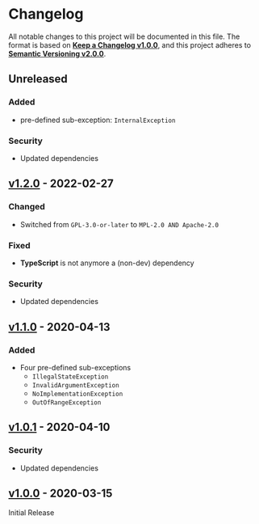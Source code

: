<!--
  Copyright (c) 2023 Michael Federczuk
  SPDX-License-Identifier: CC-BY-SA-4.0
-->

<!-- markdownlint-disable no-duplicate-heading -->

# Changelog #

All notable changes to this project will be documented in this file.
The format is based on [**Keep a Changelog v1.0.0**](https://keepachangelog.com/en/1.0.0/),
and this project adheres to [**Semantic Versioning v2.0.0**](https://semver.org/spec/v2.0.0.html).

## Unreleased ##

### Added ###

* pre-defined sub-exception: `InternalException`

### Security ###

* Updated dependencies

## [v1.2.0] - 2022-02-27 ##

[v1.2.0]: https://github.com/mfederczuk/custom-js-exception/releases/tag/v1.2.0

### Changed ###

* Switched from `GPL-3.0-or-later` to `MPL-2.0 AND Apache-2.0`

### Fixed ###

* **TypeScript** is not anymore a (non-dev) dependency

### Security ###

* Updated dependencies

## [v1.1.0] - 2020-04-13 ##

[v1.1.0]: https://github.com/mfederczuk/custom-js-exception/releases/tags/v1.1.0

### Added ###

* Four pre-defined sub-exceptions
  * `IllegalStateException`
  * `InvalidArgumentException`
  * `NoImplementationException`
  * `OutOfRangeException`

## [v1.0.1] - 2020-04-10 ##

[v1.0.1]: https://github.com/mfederczuk/custom-js-exception/releases/tag/v1.0.1

### Security ###

* Updated dependencies

## [v1.0.0] - 2020-03-15 ##

[v1.0.0]: https://github.com/mfederczuk/custom-js-exception/releases/tags/v1.0.0

Initial Release
